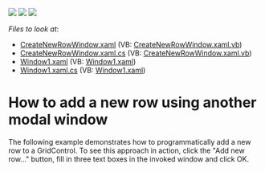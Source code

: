 <!-- default badges list -->
![](https://img.shields.io/endpoint?url=https://codecentral.devexpress.com/api/v1/VersionRange/128647896/10.1.4%2B)
[![](https://img.shields.io/badge/Open_in_DevExpress_Support_Center-FF7200?style=flat-square&logo=DevExpress&logoColor=white)](https://supportcenter.devexpress.com/ticket/details/E1008)
[![](https://img.shields.io/badge/📖_How_to_use_DevExpress_Examples-e9f6fc?style=flat-square)](https://docs.devexpress.com/GeneralInformation/403183)
<!-- default badges end -->
<!-- default file list -->
*Files to look at*:

* [CreateNewRowWindow.xaml](./CS/CreateNewRowWindow.xaml) (VB: [CreateNewRowWindow.xaml.vb](./VB/CreateNewRowWindow.xaml.vb))
* [CreateNewRowWindow.xaml.cs](./CS/CreateNewRowWindow.xaml.cs) (VB: [CreateNewRowWindow.xaml.vb](./VB/CreateNewRowWindow.xaml.vb))
* [Window1.xaml](./CS/Window1.xaml) (VB: [Window1.xaml](./VB/Window1.xaml))
* [Window1.xaml.cs](./CS/Window1.xaml.cs) (VB: [Window1.xaml](./VB/Window1.xaml))
<!-- default file list end -->
# How to add a new row using another modal window


<p>The following example demonstrates how to programmatically add a new row to a GridControl. To see this approach in action, click the "Add new row..." button, fill in three text boxes in the invoked window and click OK.</p>

<br/>


